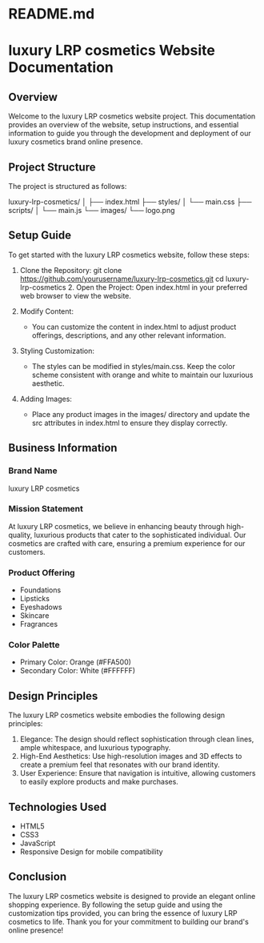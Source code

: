 # README.md

# luxury LRP cosmetics Website Documentation

## Overview

Welcome to the luxury LRP cosmetics website project. This documentation provides an overview of the website, setup instructions, and essential information to guide you through the development and deployment of our luxury cosmetics brand online presence.

## Project Structure

The project is structured as follows:

luxury-lrp-cosmetics/
│
├── index.html
├── styles/
│   └── main.css
├── scripts/
│   └── main.js
└── images/
    └── logo.png
## Setup Guide

To get started with the luxury LRP cosmetics website, follow these steps:

1. Clone the Repository:
   git clone https://github.com/yourusername/luxury-lrp-cosmetics.git
   cd luxury-lrp-cosmetics
   2. Open the Project:
   Open index.html in your preferred web browser to view the website. 

3. Modify Content:
   - You can customize the content in index.html to adjust product offerings, descriptions, and any other relevant information.

4. Styling Customization:
   - The styles can be modified in styles/main.css. Keep the color scheme consistent with orange and white to maintain our luxurious aesthetic.

5. Adding Images:
   - Place any product images in the images/ directory and update the src attributes in index.html to ensure they display correctly.

## Business Information

### Brand Name
luxury LRP cosmetics

### Mission Statement
At luxury LRP cosmetics, we believe in enhancing beauty through high-quality, luxurious products that cater to the sophisticated individual. Our cosmetics are crafted with care, ensuring a premium experience for our customers.

### Product Offering
- Foundations
- Lipsticks
- Eyeshadows
- Skincare
- Fragrances

### Color Palette
- Primary Color: Orange (#FFA500)
- Secondary Color: White (#FFFFFF)

## Design Principles

The luxury LRP cosmetics website embodies the following design principles:

1. Elegance: The design should reflect sophistication through clean lines, ample whitespace, and luxurious typography.
2. High-End Aesthetics: Use high-resolution images and 3D effects to create a premium feel that resonates with our brand identity.
3. User Experience: Ensure that navigation is intuitive, allowing customers to easily explore products and make purchases.

## Technologies Used
- HTML5
- CSS3
- JavaScript
- Responsive Design for mobile compatibility

## Conclusion

The luxury LRP cosmetics website is designed to provide an elegant online shopping experience. By following the setup guide and using the customization tips provided, you can bring the essence of luxury LRP cosmetics to life. Thank you for your commitment to building our brand's online presence!